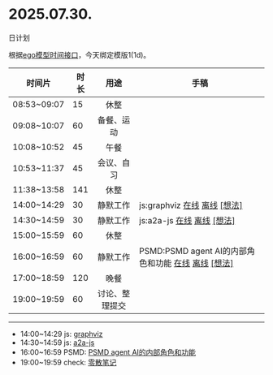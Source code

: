 # 2025.07.30.
日计划

根据[ego模型时间接口](https://gitee.com/hyg/blog/blob/master/timeflow.md)，今天绑定模版1(1d)。

| 时间片 | 时长 | 用途 | 手稿 |
| --- | --- | :---: | --- |
| 08:53~09:07 | 15 | 休整 |  |
| 09:08~10:07 | 60 | 备餐、运动 |  |
| 10:08~10:52 | 45 | 午餐 |  |
| 10:53~11:37 | 45 | 会议、自习 |  |
| 11:38~13:58 | 141 | 休整 |  |
| 14:00~14:29 | 30 | 静默工作 | js:graphviz [在线](http://simp.ly/p/8t3vlk) [离线](../../draft/2025/20250730140000.md) <a href="mailto:huangyg@mars22.com?subject=关于2025.07.30.[js:graphviz]任务&body=日期: 20250730%0D%0A序号: 5%0D%0A手稿:../../draft/2025/20250730140000.md%0D%0A---请勿修改邮件主题及以上内容 从下一行开始写您的想法---%0D%0A">[想法]</a> |
| 14:30~14:59 | 30 | 静默工作 | js:a2a-js [在线](http://simp.ly/p/5k9gJy) [离线](../../draft/2025/20250730143000.md) <a href="mailto:huangyg@mars22.com?subject=关于2025.07.30.[js:a2a-js]任务&body=日期: 20250730%0D%0A序号: 6%0D%0A手稿:../../draft/2025/20250730143000.md%0D%0A---请勿修改邮件主题及以上内容 从下一行开始写您的想法---%0D%0A">[想法]</a> |
| 15:00~15:59 | 60 | 休整 |  |
| 16:00~16:59 | 60 | 静默工作 | PSMD:PSMD agent AI的内部角色和功能 [在线](http://simp.ly/p/4QDThK) [离线](../../draft/2025/20250730160000.md) <a href="mailto:huangyg@mars22.com?subject=关于2025.07.30.[PSMD:PSMD agent AI的内部角色和功能]任务&body=日期: 20250730%0D%0A序号: 8%0D%0A手稿:../../draft/2025/20250730160000.md%0D%0A---请勿修改邮件主题及以上内容 从下一行开始写您的想法---%0D%0A">[想法]</a> |
| 17:00~18:59 | 120 | 晚餐 |  |
| 19:00~19:59 | 60 | 讨论、整理提交 |  |

---

- 14:00~14:29	js: [graphviz](../../draft/2025/20250730.01.md)
- 14:30~14:59	js: [a2a-js](../../draft/2025/20250730.02.md)
- 16:00~16:59	PSMD: [PSMD agent AI的内部角色和功能](../../draft/2025/20250730.03.md)
- 19:00~19:59	check: [零散笔记](../../draft/2025/20250730.03.md)
